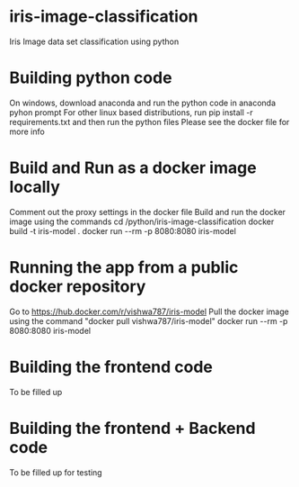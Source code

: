 # iris-image-classification
Iris Image data set classification using python

# Building python code
On windows, download anaconda and run the python code in anaconda pyhon prompt
For other linux based distributions, run pip install -r requirements.txt and then run the python files
Please see the docker file for more info

# Build and Run as a docker image locally
Comment out the proxy settings in the docker file
Build and run the docker image using the commands
cd /python/iris-image-classification
docker build -t iris-model .
docker run --rm -p 8080:8080 iris-model

# Running the app from a public docker repository
Go to https://hub.docker.com/r/vishwa787/iris-model
Pull the docker image using the command "docker pull vishwa787/iris-model"
docker run --rm -p 8080:8080 iris-model

# Building the frontend code
To be filled up 

# Building the frontend + Backend code
To be filled up for testing
